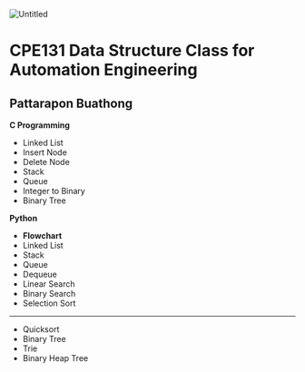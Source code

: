 ![Untitled](https://user-images.githubusercontent.com/45389169/77504331-9dcd9d00-6e92-11ea-8f31-a4cf4692f208.png)


# CPE131 Data Structure Class for Automation Engineering
## Pattarapon Buathong
**C Programming**
- Linked List
- Insert Node
- Delete Node
- Stack
- Queue
- Integer to Binary
- Binary Tree

**Python**
- **Flowchart**
- Linked List
- Stack
- Queue
- Dequeue
- Linear Search
- Binary Search
- Selection Sort

---------------------------

- Quicksort
- Binary Tree
- Trie
- Binary Heap Tree
